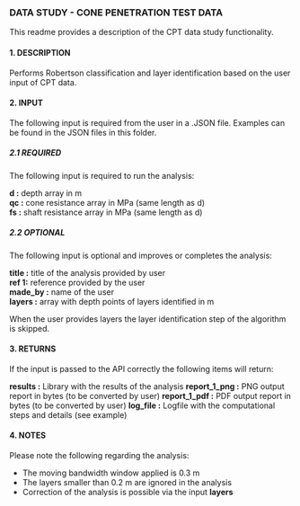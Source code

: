 ### **DATA STUDY - CONE PENETRATION TEST DATA**

This readme provides a description of the CPT data study functionality.

#### 1. DESCRIPTION

Performs Robertson classification and layer identification based on the
user input of CPT data.

#### 2. INPUT

The following input is required from the user in a .JSON file. Examples can
be found in the JSON files in this folder.

##### 2.1 REQUIRED

The following input is required to run the analysis:

**d :**  depth array in m   
**qc :** cone resistance array in MPa (same length as d)   
**fs :** shaft resistance array in MPa (same length as d)   

##### 2.2 OPTIONAL

The following input is optional and improves or completes the analysis:

**title :** title of the analysis provided by user  
**ref 1:** reference provided by the user  
**made_by :** name of the user  
**layers :** array with depth points of layers identified in m

When the user provides layers the layer identification step of the algorithm
is skipped.

#### 3. RETURNS

If the input is passed to the API correctly the following items will return:

**results :** Library with the results of the analysis
**report_1_png :** PNG output report in bytes (to be converted by user)
**report_1_pdf :** PDF output report in bytes (to be converted by user)
**log_file :** Logfile with the computational steps and details (see example)

#### 4. NOTES

Please note the following regarding the analysis:

* The moving bandwidth window applied is 0.3 m
* The layers smaller than 0.2 m are ignored in the analysis
* Correction of the analysis is possible via the input **layers**
